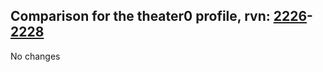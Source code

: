 ## Comparison for the theater0 profile, rvn: [2226](https://github.com/PRO100KatYT/FortniteProfileRevisions/tree/main/profiles/theater0/2226%20theater0.json)-[2228](https://github.com/PRO100KatYT/FortniteProfileRevisions/tree/main/profiles/theater0/2228%20theater0.json)

No changes
